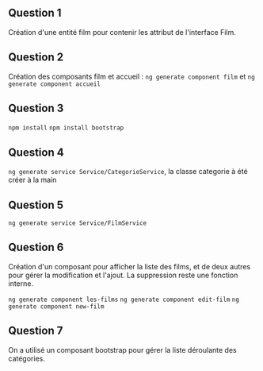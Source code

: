 ## Question 1
Création d'une entité film pour contenir les attribut de l'interface Film.

## Question 2 
Création des composants film et accueil : 
`ng generate component film` et `ng generate component accueil`

## Question 3 
`npm install` `npm install bootstrap`

## Question 4
`ng generate service Service/CategorieService`, la classe categorie à été créer à la main

## Question 5
`ng generate service Service/FilmService`

## Question 6
Création d'un composant pour afficher la liste des films, et de deux autres pour gérer
la modification et l'ajout. La suppression reste une fonction interne.

`ng generate component les-films` `ng generate component edit-film` `ng generate component new-film`

## Question 7
On a utilisé un composant bootstrap pour gérer la liste déroulante des catégories.